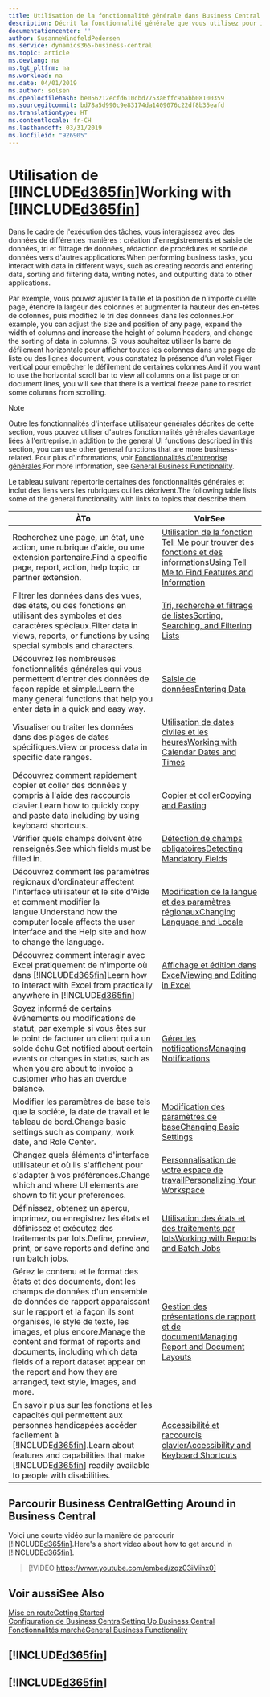 ```yaml
---
title: Utilisation de la fonctionnalité générale dans Business Central | Microsoft Docs
description: Décrit la fonctionnalité générale que vous utilisez pour interagir avec des données dans Business Central, par exemple entrer les valeurs, trier les données, et modifier les vues.
documentationcenter: ''
author: SusanneWindfeldPedersen
ms.service: dynamics365-business-central
ms.topic: article
ms.devlang: na
ms.tgt_pltfrm: na
ms.workload: na
ms.date: 04/01/2019
ms.author: solsen
ms.openlocfilehash: be056212ecfd610cbd7753a6ffc9babb08100359
ms.sourcegitcommit: bd78a5d990c9e83174da1409076c22df8b35eafd
ms.translationtype: HT
ms.contentlocale: fr-CH
ms.lasthandoff: 03/31/2019
ms.locfileid: "926905"
---
```

# <a name="working-with-included365finincludesd365finmdmd"></a><span data-ttu-id="14872-103">Utilisation de [!INCLUDE[d365fin](includes/d365fin_md.md)]</span><span class="sxs-lookup"><span data-stu-id="14872-103">Working with [!INCLUDE[d365fin](includes/d365fin_md.md)]</span></span>
<span data-ttu-id="14872-104">Dans le cadre de l'exécution des tâches, vous interagissez avec des données de différentes manières : création d'enregistrements et saisie de données, tri et filtrage de données, rédaction de procédures et sortie de données vers d'autres applications.</span><span class="sxs-lookup"><span data-stu-id="14872-104">When performing business tasks, you interact with data in different ways, such as creating records and entering data, sorting and filtering data, writing notes, and outputting data to other applications.</span></span>

<span data-ttu-id="14872-105">Par exemple, vous pouvez ajuster la taille et la position de n'importe quelle page, étendre la largeur des colonnes et augmenter la hauteur des en-têtes de colonnes, puis modifiez le tri des données dans les colonnes.</span><span class="sxs-lookup"><span data-stu-id="14872-105">For example, you can adjust the size and position of any page, expand the width of columns and increase the height of column headers, and change the sorting of data in columns.</span></span> <span data-ttu-id="14872-106">Si vous souhaitez utiliser la barre de défilement horizontale pour afficher toutes les colonnes dans une page de liste ou des lignes document, vous constatez la présence d'un volet Figer vertical pour empêcher le défilement de certaines colonnes.</span><span class="sxs-lookup"><span data-stu-id="14872-106">And if you want to use the horizontal scroll bar to view all columns on a list page or on document lines, you will see that there is a vertical freeze pane to restrict some columns from scrolling.</span></span>

> [!NOTE]
> <span data-ttu-id="14872-107">Outre les fonctionnalités d'interface utilisateur générales décrites de cette section, vous pouvez utiliser d'autres fonctionnalités générales davantage liées à l'entreprise.</span><span class="sxs-lookup"><span data-stu-id="14872-107">In addition to the general UI functions described in this section, you can use other general functions that are more business-related.</span></span> <span data-ttu-id="14872-108">Pour plus d'informations, voir [Fonctionnalités d'entreprise générales](ui-across-business-areas.md).</span><span class="sxs-lookup"><span data-stu-id="14872-108">For more information, see [General Business Functionality](ui-across-business-areas.md).</span></span>

<span data-ttu-id="14872-109">Le tableau suivant répertorie certaines des fonctionnalités générales et inclut des liens vers les rubriques qui les décrivent.</span><span class="sxs-lookup"><span data-stu-id="14872-109">The following table lists some of the general functionality with links to topics that describe them.</span></span>

| <span data-ttu-id="14872-110">À</span><span class="sxs-lookup"><span data-stu-id="14872-110">To</span></span> | <span data-ttu-id="14872-111">Voir</span><span class="sxs-lookup"><span data-stu-id="14872-111">See</span></span> |
| --- | --- |
| <span data-ttu-id="14872-112">Recherchez une page, un état, une action, une rubrique d'aide, ou une extension partenaire.</span><span class="sxs-lookup"><span data-stu-id="14872-112">Find a specific page, report, action, help topic, or partner extension.</span></span> |[<span data-ttu-id="14872-113">Utilisation de la fonction Tell Me pour trouver des fonctions et des informations</span><span class="sxs-lookup"><span data-stu-id="14872-113">Using Tell Me to Find Features and Information</span></span>](ui-search.md) |
| <span data-ttu-id="14872-114">Filtrer les données dans des vues, des états, ou des fonctions en utilisant des symboles et des caractères spéciaux.</span><span class="sxs-lookup"><span data-stu-id="14872-114">Filter data in views, reports, or functions by using special symbols and characters.</span></span> |[<span data-ttu-id="14872-115">Tri, recherche et filtrage de listes</span><span class="sxs-lookup"><span data-stu-id="14872-115">Sorting, Searching, and Filtering Lists</span></span>](ui-enter-criteria-filters.md) |
|<span data-ttu-id="14872-116">Découvrez les nombreuses fonctionnalités générales qui vous permettent d'entrer des données de façon rapide et simple.</span><span class="sxs-lookup"><span data-stu-id="14872-116">Learn the many general functions that help you enter data in a quick and easy way.</span></span>|[<span data-ttu-id="14872-117">Saisie de données</span><span class="sxs-lookup"><span data-stu-id="14872-117">Entering Data</span></span>](ui-enter-data.md)|
| <span data-ttu-id="14872-118">Visualiser ou traiter les données dans des plages de dates spécifiques.</span><span class="sxs-lookup"><span data-stu-id="14872-118">View or process data in specific date ranges.</span></span> |[<span data-ttu-id="14872-119">Utilisation de dates civiles et les heures</span><span class="sxs-lookup"><span data-stu-id="14872-119">Working with Calendar Dates and Times</span></span>](ui-enter-date-ranges.md) |
|<span data-ttu-id="14872-120">Découvrez comment rapidement copier et coller des données y compris à l'aide des raccourcis clavier.</span><span class="sxs-lookup"><span data-stu-id="14872-120">Learn how to quickly copy and paste data including by using keyboard shortcuts.</span></span>|[<span data-ttu-id="14872-121">Copier et coller</span><span class="sxs-lookup"><span data-stu-id="14872-121">Copying and Pasting</span></span>](ui-copy-paste.md)|
| <span data-ttu-id="14872-122">Vérifier quels champs doivent être renseignés.</span><span class="sxs-lookup"><span data-stu-id="14872-122">See which fields must be filled in.</span></span> |[<span data-ttu-id="14872-123">Détection de champs obligatoires</span><span class="sxs-lookup"><span data-stu-id="14872-123">Detecting Mandatory Fields</span></span>](ui-mandatory-fields.md) |
|<span data-ttu-id="14872-124">Découvrez comment les paramètres régionaux d'ordinateur affectent l'interface utilisateur et le site d'Aide et comment modifier la langue.</span><span class="sxs-lookup"><span data-stu-id="14872-124">Understand how the computer locale affects the user interface and the Help site and how to change the language.</span></span>|[<span data-ttu-id="14872-125">Modification de la langue et des paramètres régionaux</span><span class="sxs-lookup"><span data-stu-id="14872-125">Changing Language and Locale</span></span>](about-locale-language.md)|
|<span data-ttu-id="14872-126">Découvrez comment interagir avec Excel pratiquement de n'importe où dans [!INCLUDE[d365fin](includes/d365fin_md.md)]</span><span class="sxs-lookup"><span data-stu-id="14872-126">Learn how to interact with Excel from practically anywhere in [!INCLUDE[d365fin](includes/d365fin_md.md)]</span></span>|[<span data-ttu-id="14872-127">Affichage et édition dans Excel</span><span class="sxs-lookup"><span data-stu-id="14872-127">Viewing and Editing in Excel</span></span>](across-work-with-excel.md)|
|<span data-ttu-id="14872-128">Soyez informé de certains événements ou modifications de statut, par exemple si vous êtes sur le point de facturer un client qui a un solde échu.</span><span class="sxs-lookup"><span data-stu-id="14872-128">Get notified about certain events or changes in status, such as when you are about to invoice a customer who has an overdue balance.</span></span>|[<span data-ttu-id="14872-129">Gérer les notifications</span><span class="sxs-lookup"><span data-stu-id="14872-129">Managing Notifications</span></span>](ui-smart-notifications.md)|
| <span data-ttu-id="14872-130">Modifier les paramètres de base tels que la société, la date de travail et le tableau de bord.</span><span class="sxs-lookup"><span data-stu-id="14872-130">Change basic settings such as company, work date, and Role Center.</span></span> |[<span data-ttu-id="14872-131">Modification des paramètres de base</span><span class="sxs-lookup"><span data-stu-id="14872-131">Changing Basic Settings</span></span>](ui-change-basic-settings.md) |
| <span data-ttu-id="14872-132">Changez quels éléments d'interface utilisateur et où ils s'affichent pour s'adapter à vos préférences.</span><span class="sxs-lookup"><span data-stu-id="14872-132">Change which and where UI elements are shown to fit your preferences.</span></span>|[<span data-ttu-id="14872-133">Personnalisation de votre espace de travail</span><span class="sxs-lookup"><span data-stu-id="14872-133">Personalizing Your Workspace</span></span>](ui-personalization-user.md) |
|<span data-ttu-id="14872-134">Définissez, obtenez un aperçu, imprimez, ou enregistrez les états et définissez et exécutez des traitements par lots.</span><span class="sxs-lookup"><span data-stu-id="14872-134">Define, preview, print, or save reports and define and run batch jobs.</span></span>|[<span data-ttu-id="14872-135">Utilisation des états et des traitements par lots</span><span class="sxs-lookup"><span data-stu-id="14872-135">Working with Reports and Batch Jobs</span></span>](ui-work-report.md)|
| <span data-ttu-id="14872-136">Gérez le contenu et le format des états et des documents, dont les champs de données d'un ensemble de données de rapport apparaissant sur le rapport et la façon ils sont organisés, le style de texte, les images, et plus encore.</span><span class="sxs-lookup"><span data-stu-id="14872-136">Manage the content and format of reports and documents, including which data fields of a report dataset appear on the report and how they are arranged, text style, images, and more.</span></span>|[<span data-ttu-id="14872-137">Gestion des présentations de rapport et de document</span><span class="sxs-lookup"><span data-stu-id="14872-137">Managing Report and Document Layouts</span></span>](ui-manage-report-layouts.md) |
|<span data-ttu-id="14872-138">En savoir plus sur les fonctions et les capacités qui permettent aux personnes handicapées accéder facilement à [!INCLUDE[d365fin](includes/d365fin_md.md)].</span><span class="sxs-lookup"><span data-stu-id="14872-138">Learn about features and capabilities that make [!INCLUDE[d365fin](includes/d365fin_md.md)] readily available to people with disabilities.</span></span>|[<span data-ttu-id="14872-139">Accessibilité et raccourcis clavier</span><span class="sxs-lookup"><span data-stu-id="14872-139">Accessibility and Keyboard Shortcuts</span></span>](ui-accessibility.md)|

## <a name="getting-around-in-business-central"></a><span data-ttu-id="14872-140">Parcourir Business Central</span><span class="sxs-lookup"><span data-stu-id="14872-140">Getting Around in Business Central</span></span>
<span data-ttu-id="14872-141">Voici une courte vidéo sur la manière de parcourir [!INCLUDE[d365fin](includes/d365fin_md.md)].</span><span class="sxs-lookup"><span data-stu-id="14872-141">Here's a short video about how to get around in [!INCLUDE[d365fin](includes/d365fin_md.md)].</span></span>

> [!VIDEO https://www.youtube.com/embed/zqz03iMihx0]

## <a name="see-also"></a><span data-ttu-id="14872-142">Voir aussi</span><span class="sxs-lookup"><span data-stu-id="14872-142">See Also</span></span>
[<span data-ttu-id="14872-143">Mise en route</span><span class="sxs-lookup"><span data-stu-id="14872-143">Getting Started</span></span>](product-get-started.md)  
[<span data-ttu-id="14872-144">Configuration de Business Central</span><span class="sxs-lookup"><span data-stu-id="14872-144">Setting Up Business Central</span></span>](setup.md)  
[<span data-ttu-id="14872-145">Fonctionnalités marché</span><span class="sxs-lookup"><span data-stu-id="14872-145">General Business Functionality</span></span>](ui-across-business-areas.md)  

## [!INCLUDE[d365fin](includes/free_trial_md.md)]  
## [!INCLUDE[d365fin](includes/training_link_md.md)]
